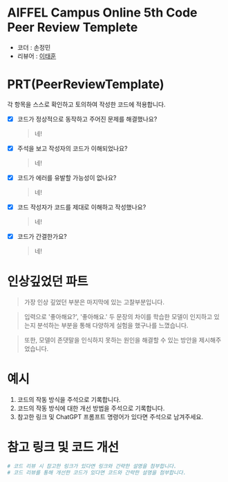 # AIFFEL Campus Online 5th Code Peer Review Templete
- 코더 : 손정민
- 리뷰어 : [이태훈](https://github.com/git-ThLee)


# PRT(PeerReviewTemplate) 
각 항목을 스스로 확인하고 토의하여 작성한 코드에 적용합니다.

- [X] 코드가 정상적으로 동작하고 주어진 문제를 해결했나요?
  > 네!
- [X] 주석을 보고 작성자의 코드가 이해되었나요?
  > 네!
- [X] 코드가 에러를 유발할 가능성이 없나요?
  > 네!
- [X] 코드 작성자가 코드를 제대로 이해하고 작성했나요?
  > 네!
- [X] 코드가 간결한가요?
  > 네!

# 인상깊었던 파트

> 가장 인상 깊었던 부분은 마지막에 있는 고찰부분입니다. 

> 입력으로 '좋아해요?', '좋아해요.' 두 문장의 차이를 학습한 모델이 인지하고 있는지 분석하는 부분을 통해 다양하게 실험을 했구나를 느꼈습니다. 

> 또한, 모델이 존댓말을 인식하지 못하는 원인을 해결할 수 있는 방안을 제시해주었습니다.

# 예시
1. 코드의 작동 방식을 주석으로 기록합니다.
2. 코드의 작동 방식에 대한 개선 방법을 주석으로 기록합니다.
3. 참고한 링크 및 ChatGPT 프롬프트 명령어가 있다면 주석으로 남겨주세요.

# 참고 링크 및 코드 개선
```python
# 코드 리뷰 시 참고한 링크가 있다면 링크와 간략한 설명을 첨부합니다.
# 코드 리뷰를 통해 개선한 코드가 있다면 코드와 간략한 설명을 첨부합니다.
```
